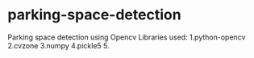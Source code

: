 # parking-space-detection
Parking space detection using Opencv
Libraries used:
1.python-opencv
2.cvzone
3.numpy
4.pickle5
5.
